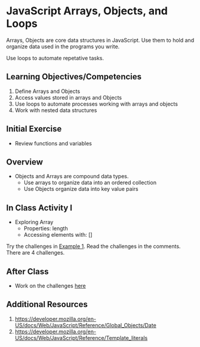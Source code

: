 # JavaScript Arrays, Objects, and Loops

Arrays, Objects are core data structures in JavaScript. 
Use them to hold and organize data used in the programs 
you write. 

Use loops to automate repetative tasks. 

## Learning Objectives/Competencies

1. Define Arrays and Objects
1. Access values stored in arrays and Objects
1. Use loops to automate processes working with arrays and objects
1. Work with nested data structures

## Initial Exercise

- Review functions and variables

## Overview 

- Objects and Arrays are compound data types. 
  - Use arrays to organize data into an ordered collection
  - Use Objects organize data into key value pairs

## In Class Activity I

- Exploring Array 
  - Properties: length
  - Accessing elements with: []
  
Try the challenges in [Example 1](example-1). Read the challenges in the comments. There are 4 challenges. 

## After Class

- Work on the challenges [here](challenges.md)

## Additional Resources

1. https://developer.mozilla.org/en-US/docs/Web/JavaScript/Reference/Global_Objects/Date
1. https://developer.mozilla.org/en-US/docs/Web/JavaScript/Reference/Template_literals
